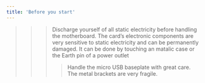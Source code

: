 ```yaml
---
title: 'Before you start'
---
```


>>> Discharge yourself of all static electricity before handling the motherboard. The card’s electronic components are very sensitive to static electricity and can be permanently damaged. It can be done by touching an matalic case or the Earth pin of a power outlet
>>>> Handle the micro USB baseplate with great care. The metal brackets are very fragile.



